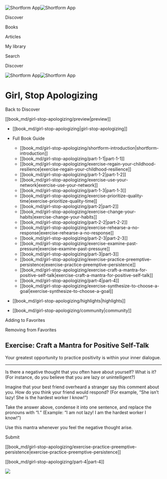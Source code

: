 ![Shortform App](/img/logo.36a2399e.svg)![Shortform App](/img/logo-dark.70c1b072.svg)

Discover

Books

Articles

My library

Search

Discover

![Shortform App](/img/logo.36a2399e.svg)![Shortform App](/img/logo-dark.70c1b072.svg)

# Girl, Stop Apologizing

Back to Discover

[[book_md/girl-stop-apologizing/preview|preview]]

  * [[book_md/girl-stop-apologizing|girl-stop-apologizing]]
  * Full Book Guide

    * [[book_md/girl-stop-apologizing/shortform-introduction|shortform-introduction]]
    * [[book_md/girl-stop-apologizing/part-1-1|part-1-1]]
    * [[book_md/girl-stop-apologizing/exercise-regain-your-childhood-resilience|exercise-regain-your-childhood-resilience]]
    * [[book_md/girl-stop-apologizing/part-1-2|part-1-2]]
    * [[book_md/girl-stop-apologizing/exercise-use-your-network|exercise-use-your-network]]
    * [[book_md/girl-stop-apologizing/part-1-3|part-1-3]]
    * [[book_md/girl-stop-apologizing/exercise-prioritize-quality-time|exercise-prioritize-quality-time]]
    * [[book_md/girl-stop-apologizing/part-2|part-2]]
    * [[book_md/girl-stop-apologizing/exercise-change-your-habits|exercise-change-your-habits]]
    * [[book_md/girl-stop-apologizing/part-2-2|part-2-2]]
    * [[book_md/girl-stop-apologizing/exercise-rehearse-a-no-response|exercise-rehearse-a-no-response]]
    * [[book_md/girl-stop-apologizing/part-2-3|part-2-3]]
    * [[book_md/girl-stop-apologizing/exercise-examine-past-pressure|exercise-examine-past-pressure]]
    * [[book_md/girl-stop-apologizing/part-3|part-3]]
    * [[book_md/girl-stop-apologizing/exercise-practice-preemptive-persistence|exercise-practice-preemptive-persistence]]
    * [[book_md/girl-stop-apologizing/exercise-craft-a-mantra-for-positive-self-talk|exercise-craft-a-mantra-for-positive-self-talk]]
    * [[book_md/girl-stop-apologizing/part-4|part-4]]
    * [[book_md/girl-stop-apologizing/exercise-synthesize-to-choose-a-goal|exercise-synthesize-to-choose-a-goal]]
  * [[book_md/girl-stop-apologizing/highlights|highlights]]
  * [[book_md/girl-stop-apologizing/community|community]]



Adding to Favorites 

Removing from Favorites 

## Exercise: Craft a Mantra for Positive Self-Talk

Your greatest opportunity to practice positivity is within your inner dialogue.

* * *

Is there a negative thought that you often have about yourself? What is it? (For instance, do you believe that you are lazy or unintelligent?)

Imagine that your best friend overheard a stranger say this comment about you. How do you think your friend would respond? (For example, “She isn’t lazy! She is the hardest worker I know!”)

Take the answer above, condense it into one sentence, and replace the pronouns with “I.” (Example: “I am not lazy! I am the hardest worker I know!”)

Use this mantra whenever you feel the negative thought arise.

Submit 

[[book_md/girl-stop-apologizing/exercise-practice-preemptive-persistence|exercise-practice-preemptive-persistence]]

[[book_md/girl-stop-apologizing/part-4|part-4]]

![](https://bat.bing.com/action/0?ti=56018282&Ver=2&mid=c25956eb-d9c7-4fba-95e4-ef40a45fc18e&sid=49fff5b0636c11eeb9c611038afc8668&vid=4a005010636c11ee80c703d4c4a7acd5&vids=0&msclkid=N&pi=0&lg=en-US&sw=800&sh=600&sc=24&nwd=1&tl=Shortform%20%7C%20Book&p=https%3A%2F%2Fwww.shortform.com%2Fapp%2Fbook%2Fgirl-stop-apologizing%2Fexercise-craft-a-mantra-for-positive-self-talk&r=&lt=377&evt=pageLoad&sv=1&rn=489476)
